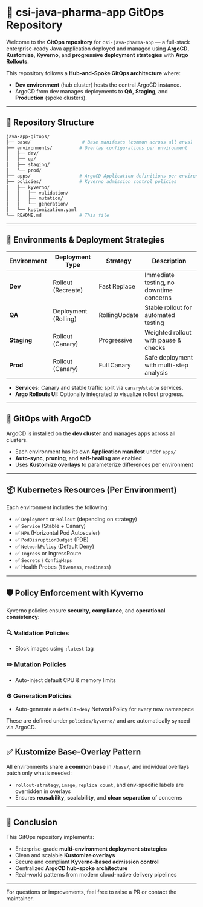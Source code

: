 # 📘 csi-java-pharma-app GitOps Repository

Welcome to the **GitOps repository** for `csi-java-pharma-app` — a full-stack enterprise-ready Java application deployed and managed using **ArgoCD**, **Kustomize**, **Kyverno**, and **progressive deployment strategies** with **Argo Rollouts**.

This repository follows a **Hub-and-Spoke GitOps architecture** where:
- **Dev environment** (hub cluster) hosts the central ArgoCD instance.
- ArgoCD from dev manages deployments to **QA**, **Staging**, and **Production** (spoke clusters).

---

## 📁 Repository Structure

```bash
java-app-gitops/
├── base/                   # Base manifests (common across all envs)
├── environments/          # Overlay configurations per environment
│   ├── dev/
│   ├── qa/
│   ├── staging/
│   └── prod/
├── apps/                  # ArgoCD Application definitions per environment
├── policies/              # Kyverno admission control policies
│   ├── kyverno/
│   │   ├── validation/
│   │   ├── mutation/
│   │   └── generation/
│   └── kustomization.yaml
└── README.md              # This file
```

---

## 🚀 Environments & Deployment Strategies

| Environment | Deployment Type     | Strategy       | Description                              |
|-------------|---------------------|----------------|------------------------------------------|
| **Dev**     | Rollout (Recreate)  | Fast Replace   | Immediate testing, no downtime concerns  |
| **QA**      | Deployment (Rolling)| RollingUpdate  | Stable rollout for automated testing     |
| **Staging** | Rollout (Canary)    | Progressive    | Weighted rollout with pause & checks     |
| **Prod**    | Rollout (Canary)    | Full Canary    | Safe deployment with multi-step analysis |

- **Services:** Canary and stable traffic split via `canary`/`stable` services.
- **Argo Rollouts UI:** Optionally integrated to visualize rollout progress.

---

## 🔄 GitOps with ArgoCD

ArgoCD is installed on the **dev cluster** and manages apps across all clusters.

- Each environment has its own **Application manifest** under `apps/`
- **Auto-sync**, **pruning**, and **self-healing** are enabled
- Uses **Kustomize overlays** to parameterize differences per environment

---

## 📦 Kubernetes Resources (Per Environment)

Each environment includes the following:

- ✅ `Deployment` or `Rollout` (depending on strategy)
- ✅ `Service` (Stable + Canary)
- ✅ `HPA` (Horizontal Pod Autoscaler)
- ✅ `PodDisruptionBudget` (PDB)
- ✅ `NetworkPolicy` (Default Deny)
- ✅ `Ingress` or IngressRoute
- ✅ `Secrets` / `ConfigMaps`
- ✅ Health Probes (`liveness`, `readiness`)

---

## 🛡️ Policy Enforcement with Kyverno

Kyverno policies ensure **security**, **compliance**, and **operational consistency**:

### 🔍 Validation Policies
- Block images using `:latest` tag

### ✏️ Mutation Policies
- Auto-inject default CPU & memory limits

### ⚙️ Generation Policies
- Auto-generate a `default-deny` NetworkPolicy for every new namespace

These are defined under `policies/kyverno/` and are automatically synced via ArgoCD.

---

## ✅ Kustomize Base-Overlay Pattern

All environments share a **common base** in `/base/`, and individual overlays patch only what’s needed:

- `rollout-strategy`, `image`, `replica count`, and env-specific labels are overridden in overlays
- Ensures **reusability**, **scalability**, and **clean separation** of concerns


---

## 📌 Conclusion

This GitOps repository implements:
- Enterprise-grade **multi-environment deployment strategies**
- Clean and scalable **Kustomize overlays**
- Secure and compliant **Kyverno-based admission control**
- Centralized **ArgoCD hub-spoke architecture**
- Real-world patterns from modern cloud-native delivery pipelines

---

For questions or improvements, feel free to raise a PR or contact the maintainer.
